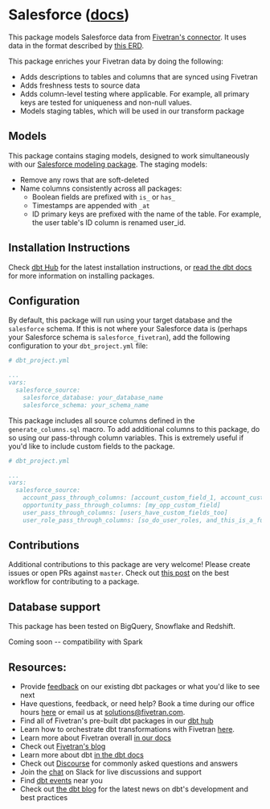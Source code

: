 # Salesforce ([docs](https://dbt-salesforce-source.netlify.app/)) 

This package models Salesforce data from [Fivetran's connector](https://fivetran.com/docs/applications/salesforce). It uses data in the format described by [this ERD](https://docs.google.com/presentation/d/1fB6aCiX_C1lieJf55TbS2v1yv9sp-AHNNAh2x7jnJ48/edit#slide=id.g3cb9b617d1_0_237).

This package enriches your Fivetran data by doing the following:
* Adds descriptions to tables and columns that are synced using Fivetran
* Adds freshness tests to source data
* Adds column-level testing where applicable. For example, all primary keys are tested for uniqueness and non-null values.
* Models staging tables, which will be used in our transform package

## Models

This package contains staging models, designed to work simultaneously with our [Salesforce modeling package](https://github.com/fivetran/dbt_salesforce).  The staging models:
* Remove any rows that are soft-deleted
* Name columns consistently across all packages:
    * Boolean fields are prefixed with `is_` or `has_`
    * Timestamps are appended with `_at`
    * ID primary keys are prefixed with the name of the table.  For example, the user table's ID column is renamed user_id.


## Installation Instructions
Check [dbt Hub](https://hub.getdbt.com/) for the latest installation instructions, or [read the dbt docs](https://docs.getdbt.com/docs/package-management) for more information on installing packages.

## Configuration
By default, this package will run using your target database and the `salesforce` schema. If this is not where your Salesforce data is (perhaps your Salesforce schema is `salesforce_fivetran`), add the following configuration to your `dbt_project.yml` file:

```yml
# dbt_project.yml

...
vars:
  salesforce_source:
    salesforce_database: your_database_name
    salesforce_schema: your_schema_name
```

This package includes all source columns defined in the `generate_columns.sql` macro. To add additional columns to this package, do so using our pass-through column variables. This is extremely useful if you'd like to include custom fields to the package.


```yml
# dbt_project.yml

...
vars:
  salesforce_source:
    account_pass_through_columns: [account_custom_field_1, account_custom_field_2]
    opportunity_pass_through_columns: [my_opp_custom_field]
    user_pass_through_columns: [users_have_custom_fields_too]
    user_role_pass_through_columns: [so_do_user_roles, and_this_is_a_fun_column, woohoo_im_a_column_too]
```

## Contributions

Additional contributions to this package are very welcome! Please create issues
or open PRs against `master`. Check out 
[this post](https://discourse.getdbt.com/t/contributing-to-a-dbt-package/657) 
on the best workflow for contributing to a package.


## Database support
This package has been tested on BigQuery, Snowflake and Redshift.

Coming soon -- compatibility with Spark

## Resources:
- Provide [feedback](https://www.surveymonkey.com/r/DQ7K7WW) on our existing dbt packages or what you'd like to see next
- Have questions, feedback, or need help? Book a time during our office hours [here](https://calendly.com/fivetran-solutions-team/fivetran-solutions-team-office-hours) or email us at solutions@fivetran.com.
- Find all of Fivetran's pre-built dbt packages in our [dbt hub](https://hub.getdbt.com/fivetran/)
- Learn how to orchestrate dbt transformations with Fivetran [here](https://fivetran.com/docs/transformations/dbt).
- Learn more about Fivetran overall [in our docs](https://fivetran.com/docs)
- Check out [Fivetran's blog](https://fivetran.com/blog)
- Learn more about dbt [in the dbt docs](https://docs.getdbt.com/docs/introduction)
- Check out [Discourse](https://discourse.getdbt.com/) for commonly asked questions and answers
- Join the [chat](http://slack.getdbt.com/) on Slack for live discussions and support
- Find [dbt events](https://events.getdbt.com) near you
- Check out [the dbt blog](https://blog.getdbt.com/) for the latest news on dbt's development and best practices
